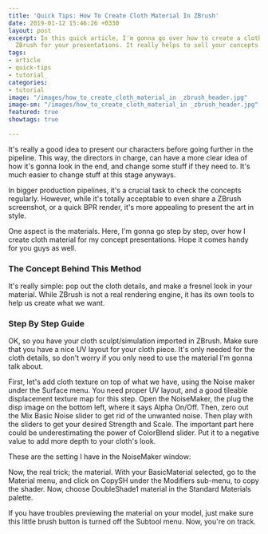 ```yaml
---
title: 'Quick Tips: How To Create Cloth Material In ZBrush'
date: 2019-01-12 15:46:26 +0330
layout: post
excerpt: In this quick article, I'm gonna go over how to create a cloth material in
  ZBrush for your presentations. It really helps to sell your concepts to your directors.
tags:
- article
- quick-tips
- tutorial
categories:
- tutorial
image: "/images/how_to_create_cloth_material_in _zbrush_header.jpg"
image-sm: "/images/how_to_create_cloth_material_in _zbrush_header.jpg"
featured: true
showtags: true

---
```

It's really a good idea to present our characters before going further in the pipeline. This way, the directors in charge, can have a more clear idea of how it's gonna look in the end, and change some stuff if they need to. It's much easier to change stuff at this stage anyways.

In bigger production pipelines, it's a crucial task to check the concepts regularly. However, while it's totally acceptable to even share a ZBrush screenshot, or a quick BPR render, it's more appealing to present the art in style.

One aspect is the materials. Here, I'm gonna go step by step, over how I create cloth material for my concept presentations. Hope it comes handy for you guys as well.

### The Concept Behind This Method

It's really simple: pop out the cloth details, and make a fresnel look in your material. While ZBrush is not a real rendering engine, it has its own tools to help us create what we want.

### Step By Step Guide

OK, so you have your cloth sculpt/simulation imported in ZBrush. Make sure that you have a nice UV layout for your cloth piece. It's only needed for the cloth details, so don't worry if you only need to use the material I'm gonna talk about.

First, let's add cloth texture on top of what we have, using the Noise maker under the Surface menu. You need proper UV layout, and a good tileable displacement texture map for this step. Open the NoiseMaker, the plug the disp image on the bottom left, where it says Alpha On/Off. Then, zero out the Mix Basic Noise slider to get rid of the unwanted noise. Then play with the sliders to get your desired Strength and Scale. The important part here could be underestimating the power of ColorBlend slider. Put it to a negative value to add more depth to your cloth's look.

These are the setting I have in the NoiseMaker window:

Now, the real trick; the material. With your BasicMaterial selected, go to the Material menu, and click on CopySH under the Modifiers sub-menu, to copy the shader. Now, choose DoubleShade1 material in the Standard Materials palette.

If you have troubles previewing the material on your model, just make sure this little brush button is turned off the Subtool menu. Now, you're on track.